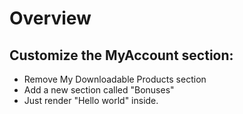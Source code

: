 # Overview

## Customize the MyAccount section:

- Remove My Downloadable Products section
- Add a new section called "Bonuses"
- Just render "Hello world" inside.
